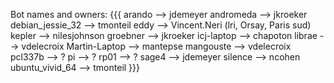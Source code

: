 Bot names and owners:
{{{
    arando            --> jdemeyer
    andromeda         --> jkroeker
    debian_jessie_32  --> tmonteil
    eddy              --> Vincent.Neri (lri, Orsay, Paris sud)
    kepler            --> nilesjohnson
    groebner          --> jkroeker
    icj-laptop        --> chapoton
    librae            --> vdelecroix
    Martin-Laptop     --> mantepse
    mangouste         --> vdelecroix
    pcl337b           --> ?
    pi                --> ?
    rp01              --> ?
    sage4             --> jdemeyer
    silence           --> ncohen
    ubuntu_vivid_64   --> tmonteil
}}}
